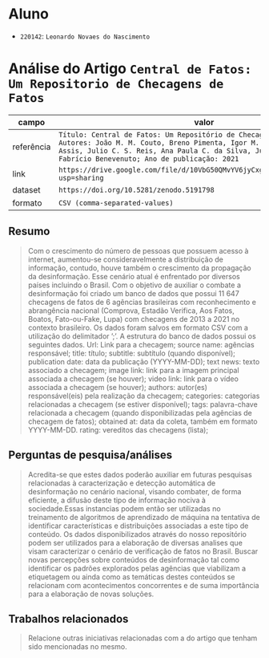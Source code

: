 # Aluno
* `220142`: `Leonardo Novaes do Nascimento`

# Análise do Artigo `Central de Fatos: Um Repositorio de Checagens de Fatos`

| campo | valor |
|------------|----------------------------------------|
| referência | `Título: Central de Fatos: Um Repositório de Checagens de Fatos. Autores: João M. M. Couto, Breno Pimenta, Igor M. de Araújo, Samuel Assis, Julio C. S. Reis, Ana Paula C. da Silva, Jussara M. Almeida, Fabrício Benevenuto; Ano de publicação: 2021` |
| link       | `https://drive.google.com/file/d/10VbG50QMvYV6jyCxgU2mwP21vYUG6CcA/view?usp=sharing` |
| dataset | `https://doi.org/10.5281/zenodo.5191798` |
| formato | `CSV (comma-separated-values)` |

## Resumo

>Com o crescimento do número de pessoas que possuem acesso à internet, aumentou-se consideravelmente a distribuição de informação, contudo, houve também o crescimento da propagação da desinformação. Esse cenário atual é enfrentado por diversos países incluindo o Brasil. Com o objetivo de auxiliar o combate a desinformação foi criado um banco de dados que possui 11 647 checagens de fatos de 6 agências brasileiras com reconhecimento e abrangência nacional (Comprova, Estadão Verifica, Aos Fatos, Boatos, Fato-ou-Fake, Lupa) com checagens de 2013 a 2021 no contexto brasileiro. Os dados foram salvos em formato CSV com a utilização do delimitador ’;’. A estrutura do banco de dados possui os seguintes dados.
>Url: Link para a checagem; source name: agências responsável; title: título; subtitle: subtítulo (quando disponível); publication date: data da publicação (YYYY-MM-DD); text news: texto associado a checagem; image link: link para a imagem principal associada a checagem (se houver); video link: link para o vídeo associada a checagem (se houver); authors: autor(es) responsável(eis) pela realização da checagem; categories: categorias relacionadas a checagem (se estiver disponível); tags: palavra-chave relacionada a checagem (quando disponibilizadas pela agências de checagem de fatos); obtained at: data da coleta, também em formato YYYY-MM-DD. rating: vereditos das checagens (lista);

## Perguntas de pesquisa/análises

> Acredita-se que estes dados poderão auxiliar em futuras pesquisas relacionadas à caracterização e detecção automática de desinformação no cenário nacional, visando combater, de forma eficiente, a difusão deste tipo de informação nociva à sociedade.Essas instancias podem então ser utilizadas no treinamento de algoritmos de aprendizado de máquina na tentativa de identificar características e distribuições associadas a este tipo de conteúdo.
> Os dados disponibilizados através do nosso repositório podem ser utilizados para a elaboração de diversas analises que visam caracterizar o cenário de verificação de fatos no Brasil.
> Buscar novas percepções sobre conteúdos de desinformação tal como identificar os padrões explorados pelas agências que viabilizam a etiquetagem ou ainda como as temáticas destes conteúdos se relacionam com acontecimentos concorrentes e de suma importância para a elaboração de novas soluções.

## Trabalhos relacionados

> Relacione outras iniciativas relacionadas com a do artigo que tenham sido mencionadas no mesmo.
